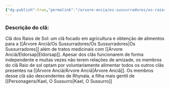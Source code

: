 ```yaml
---
{"dg-publish":true,"permalink":"/arvore-ancia/os-sussurradores/os-raios-de-sol/","dgPassFrontmatter":true}
---
```




### Descrição do clã:

Clã dos Raios de Sol: um clã focado em agricultura e obtenção de alimentos para a [[Árvore Anciã/Os Sussurradores/Os Sussurradores\|Os Sussurradores]] além de tratos medicinais com [[Árvore Anciã/Eldorsap\|Eldorsap]]. Apesar dos clãs funcionarem de forma independente e muitas vezes não terem relações de amizade, os membros do clã Raio de sol optam por voluntariamente alimentar todos os outros clãs presentes na [[Árvore Anciã/Árvore Anciã\|Árvore Anciã]]. Os membros desse clã são descendentes de Rhynala, a filha mais gentil de [[Personagens/Kael, O Sussurro\|Kael, O Sussurro]]
